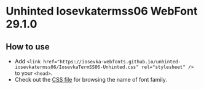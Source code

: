 # Unhinted Iosevkatermss06 WebFont 29.1.0

## How to use

- Add `<link href="https://iosevka-webfonts.github.io/unhinted-iosevkatermss06/IosevkaTermSS06-Unhinted.css" rel="stylesheet" />` to your `<head>`.
- Check out the [CSS file](./IosevkaTermSS06-Unhinted.css) for browsing the name of font family.
